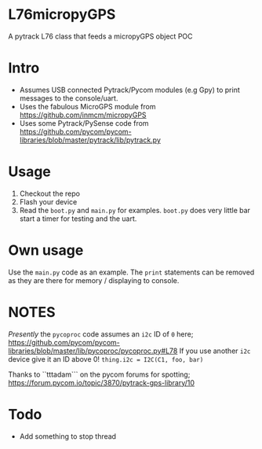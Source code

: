 # L76micropyGPS
A pytrack L76 class that feeds a micropyGPS object POC

Intro
================
* Assumes USB connected Pytrack/Pycom modules (e.g Gpy) to print messages to the console/uart.
* Uses the fabulous MicroGPS module from https://github.com/inmcm/micropyGPS
* Uses some Pytrack/PySense code from 
https://github.com/pycom/pycom-libraries/blob/master/pytrack/lib/pytrack.py

Usage
=================
1. Checkout the repo
2. Flash your device
3. Read the ``boot.py`` and ``main.py`` for examples.  ``boot.py`` does very little bar start a timer for testing and the uart.

Own usage
=================
Use the ``main.py`` code as an example.  The ``print`` statements can be removed as they are there for memory / displaying to console.

NOTES
=================
*Presently* the ``pycoproc`` code assumes an ``i2c`` ID of ``0`` here; https://github.com/pycom/pycom-libraries/blob/master/lib/pycoproc/pycoproc.py#L78  If you use another ``i2c`` device give it an ID above 0! ``thing.i2c = I2C(C1, foo, bar)``

Thanks to ``tttadam``` on the pycom forums for spotting; https://forum.pycom.io/topic/3870/pytrack-gps-library/10


Todo
=================
* Add something to stop thread
